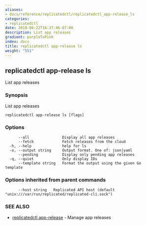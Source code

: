 ```yaml
---
aliases:
- docs/reference/replicatedctl/replicatedctl_app-release_ls
categories:
- replicatedctl
date: 2018-06-22T16:37:46-07:00
description: List app releases
gradient: purpleToPink
index: docs
title: replicatedctl app-release ls
weight: "551"
---
```


## replicatedctl app-release ls

List app releases

### Synopsis

List app releases

```
replicatedctl app-release ls [flags]
```

### Options

```
      --all               Display all app releases
      --fetch             Fetch releases from the cloud
  -h, --help              help for ls
  -o, --output string     Output format. One of: json|yaml
      --pending           Display only pending app releases
  -q, --quiet             Only display IDs
      --template string   Format the output using the given Go template
```

### Options inherited from parent commands

```
      --host string   Replicated API host (default "unix:///var/run/replicated/replicated-cli.sock")
```

### SEE ALSO

* [replicatedctl app-release](/api/replicatedctl/replicatedctl_app-release/)	 - Manage app releases

